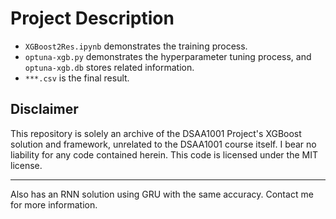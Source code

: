 # Project Description

- `XGBoost2Res.ipynb` demonstrates the training process.
- `optuna-xgb.py` demonstrates the hyperparameter tuning process, and `optuna-xgb.db` stores related information.
- `***.csv` is the final result.

## Disclaimer

This repository is solely an archive of the DSAA1001 Project's XGBoost solution and framework, unrelated to the DSAA1001 course itself. I bear no liability for any code contained herein. This code is licensed under the MIT license.

---

Also has an RNN solution using GRU with the same accuracy. Contact me for more information.
